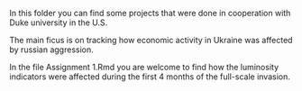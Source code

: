 In this folder you can find some projects that were done in cooperation with Duke university in the U.S.

The main ficus is on tracking how economic activity in Ukraine was affected by russian aggression.

In the file Assignment 1.Rmd you are welcome to find how the luminosity indicators were affected during the first 4 months of the full-scale invasion.
